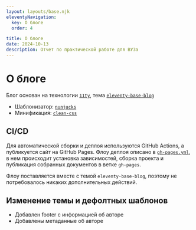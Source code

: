 ```yaml
---
layout: layouts/base.njk
eleventyNavigation:
  key: О блоге
  order: 4

title: О блоге
date: 2024-10-13
description: Отчет по практической работе для ВУЗа
---
```


# О блоге

Блог основан на технологии [`11ty`](https://www.11ty.dev), тема [`eleventy-base-blog`](https://github.com/11ty/eleventy-base-blog)

- Шаблонизатор: [`nunjucks`](https://www.npmjs.com/package/nunjucks)
- Минификация: [`clean-css`](https://www.npmjs.com/package/clean-css)

## CI/CD

Для автоматической сборки и деплоя используются GitHub Actions, а публикуется сайт на GitHub Pages. Флоу деплоя описано в [`gh-pages.yml`](https://github.com/asmalcev/notes/blob/main/.github/workflows/gh-pages.yml), в нем происходит установка зависимостей, сборка проекта и публикация собранных документов в ветке `gh-pages`.

Флоу поставляется вместе с темой `eleventy-base-blog`, поэтому не потребовалось никаких дополнительных действий.

## Изменение темы и дефолтных шаблонов

- Добавлен footer с информацией об авторе
- Добавлены метаданные об авторе
<!-- - На главной странице добавлена небольшая SVG-анимация -->
